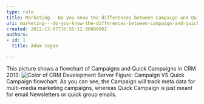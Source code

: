 ```yaml
---
type: rule
title: Marketing - Do you know the differences between Campaign and Quick Campaign in CRM 2013?
uri: marketing---do-you-know-the-differences-between-campaign-and-quick-campaign-in-crm-2013
created: 2012-12-07T16:55:12.0000000Z
authors:
- id: 1
  title: Adam Cogan

---
```


 
This picture shows a flowchart of Campaigns and Quick Campaigns in CRM 2013:
 ![Color of CRM Development Server](/Communication/RulesToBetterCRMForUsers/PublishingImages/CampaignVSQuickCampaign.jpg) Figure: Campaign VS Quick Campaign flowchart.
As you can see, the Campaign will track meta data for multi-media marketing​ campaigns, whereas Quick Campaign is just meant for email Newsletters or quick group emails.​

